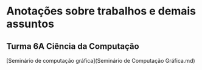 # Anotações sobre trabalhos e demais assuntos
## Turma 6A Ciência da Computação

[Seminário de computação gráfica](Seminário de Computação Gráfica.md)
